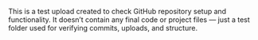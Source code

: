 This is a test upload created to check GitHub repository setup and functionality.
It doesn’t contain any final code or project files — just a test folder used for verifying commits, uploads, and structure.
